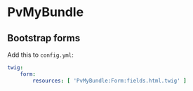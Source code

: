 PvMyBundle
==========

Bootstrap forms
---------------

Add this to `config.yml`:

```yaml
twig:
    form:
        resources: [ 'PvMyBundle:Form:fields.html.twig' ]
```
